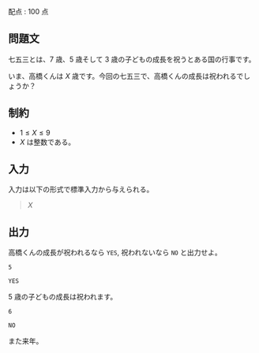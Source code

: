 配点 : $100$ 点

## 問題文

七五三とは、$7$ 歳、$5$ 歳そして $3$ 歳の子どもの成長を祝うとある国の行事です。

いま、高橋くんは $X$ 歳です。今回の七五三で、高橋くんの成長は祝われるでしょうか？

## 制約

- $1 \leq X \leq 9$
- $X$ は整数である。

## 入力

入力は以下の形式で標準入力から与えられる。

> $X$

## 出力

高橋くんの成長が祝われるなら `YES`, 祝われないなら `NO` と出力せよ。

```input1
5
```

```output1
YES
```

$5$ 歳の子どもの成長は祝われます。

```input2
6
```

```output2
NO
```

また来年。
